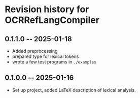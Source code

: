 # Revision history for OCRRefLangCompiler

## 0.1.1.0 -- 2025-01-18

* Added preprocessing
* prepared type for lexical tokens
* wrote a few test programs in `./examples`

## 0.1.0.0 -- 2025-01-16

* Set up project, added LaTeX description of lexical analysis.
